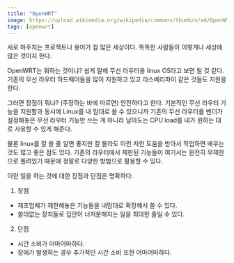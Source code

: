 ```yaml
---
title: "OpenWRT"
image: https://upload.wikimedia.org/wikipedia/commons/thumb/a/ad/OpenWRT_8.09.1_LuCI_screenshot.png/1200px-OpenWRT_8.09.1_LuCI_screenshot.png
tags: [openwrt]
---
```


새로 마주치는 프로젝트나 용어가 참 많은 세상이다. 똑똑한 사람들이 이렇게나 세상에 많은 것이지 한다.

OpenWRT는 뭐하는 것이냐? 쉽게 말해 무선 라우터용 linux OS라고 보면 될 것 같다. 기존의 무선 라우터 하드웨어들을 많이 지원하고 있고 라스베리파이 같은 것들도 지원을 한다. 

그러면 장점이 뭐냐? (주장하는 바에 따르면) 안전하다고 한다. 기본적인 무선 라우터 기능을 지원함과 동시에 Linux를 내 맘대로 쓸 수 있으니까 기존의 무선 라우터를 벤더가 설정해놓은 무선 라우터 기능만 쓰는 게 아니라 남아도는 CPU load를 내가 원하는 대로 사용할 수 있게 해준다. 

물론 linux를 잘 쓸 줄 알면 좋지만 잘 몰라도 이런 저런 도움을 받아서 작업하면 배우는 것도 많고 좋은 점도 있다. 기존의 라우터에서 제한된 기능들이 여기서는 완전히 무제한으로 풀려있기 때문에 정말로 다양한 방법으로 활용할 수 있다.

이런 일을 하는 것에 대한 장점과 단점은 명확하다.

1) 장점
- 제조업체가 제한해놓은 기능들을 내맘대로 확장해서 쓸 수 있다.
- 쓸데없는 장치들로 집안이 너저분해지는 일을 최대한 줄일 수 있다.

2) 단점
- 시간 소비가 어마어마하다. 
- 장애가 발생하는 경우 추가적인 시간 소비 또한 어마어마하다.

